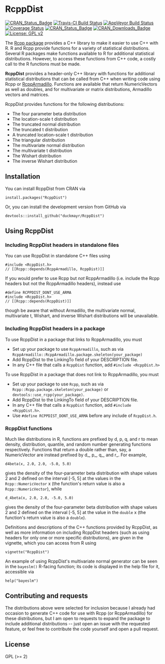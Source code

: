 # RcppDist

[![CRAN_Status_Badge](http://www.r-pkg.org/badges/version/RcppDist)](https://cran.r-project.org/package=RcppDist)
[![Travis-CI Build Status](https://travis-ci.org/duckmayr/RcppDist.svg?branch=master)](https://travis-ci.org/duckmayr/RcppDist)
[![AppVeyor Build Status](https://ci.appveyor.com/api/projects/status/github/duckmayr/RcppDist?branch=master&svg=true)](https://ci.appveyor.com/project/duckmayr/RcppDist)
[![Coverage Status](https://codecov.io/github/duckmayr/RcppDist/graph/badge.svg)](https://codecov.io/github/duckmayr/RcppDist)
[![CRAN_Status_Badge](http://www.r-pkg.org/badges/version/RcppDist)](https://cran.r-project.org/package=RcppDist)
[![CRAN_Downloads_Badge](https://cranlogs.r-pkg.org/badges/last-week/RcppDist)](https://cranlogs.r-pkg.org/badges/last-week/RcppDist)
[![License: GPL v2](https://img.shields.io/badge/License-GPL%20v2-blue.svg)](https://www.gnu.org/licenses/old-licenses/gpl-2.0.en.html)

The [Rcpp package](https://github.com/RcppCore/Rcpp) provides a C++ library to make it easier to use C++ with R. R and Rcpp provide functions for a variety of statistical distributions. Several R packages make functions available to R for additional statistical distributions. However, to access these functions from C++ code, a costly call to the R functions must be made.

**RcppDist** provides a header-only C++ library with functions for additional statistical distributions that can be called from C++ when writing code using Rcpp or [RcppArmadillo](https://github.com/RcppCore/RcppArmadillo). Functions are available that return NumericVectors as well as doubles, and for multivariate or matrix distributions, Armadillo vectors and matrices.

RcppDist provides functions for the following distributions:
 - The four parameter beta distribution
 - The location-scale t distribution
 - The truncated normal distribution
 - The truncated t distribution
 - A truncated location-scale t distribution
 - The triangular distribution
 - The multivariate normal distribution
 - The multivariate t distribution
 - The Wishart distribution
 - The inverse Wishart distribution
 
## Installation

You can install RcppDist from CRAN via

    install.packages("RcppDist")

Or, you can install the development version from GitHub via

    devtools::install_github("duckmayr/RcppDist")

## Using RcppDist

### Including RcppDist headers in standalone files

You can use RcppDist in standalone C++ files using

    #include <RcppDist.h>
    // [[Rcpp::depends(RcppArmadillo, RcppDist)]]

If you would prefer to use Rcpp but *not* RcppArmadillo (i.e. include the Rcpp headers but not the RcppArmadillo headers), instead use

    #define RCPPDIST_DONT_USE_ARMA
    #include <RcppDist.h>
    // [[Rcpp::depends(RcppDist)]]

though be aware that without Armadillo, the multivariate normal, multivariate t, Wishart, and inverse Wishart distributions will be unavailable.

### Including RcppDist headers in a package

To use RcppDist in a package that links to RcppArmadillo, you must

 - Set up your package to use `RcppArmadillo`, such as via `RcppArmadillo::RcppArmadillo.package.skeleton(your_package)`
 - Add RcppDist to the LinkingTo field of your DESCRIPTION file.
 - In any C++ file that calls a `RcppDist` function, add `#include <RcppDist.h>`

To use RcppDist in a package that does not link to RcppArmadillo, you must

 - Set up your package to use `Rcpp`, such as via `Rcpp::Rcpp.package.skeleton(your_package)` or `devtools::use_rcpp(your_package)`.
 - Add RcppDist to the LinkingTo field of your DESCRIPTION file.
 - In any C++ file that calls a `RcppDist` function, add `#include <RcppDist.h>`.
 - Use `#define RCPPDIST_DONT_USE_ARMA` before any include of `RcppDist.h`.

### RcppDist functions

Much like distributions in R, functions are prefixed by d, p, q, and r to mean density, distribution, quantile, and random number generating functions respectively. Functions that return a double rather than, say, a NumericVector are instead prefixed by d_, p_, q_, and r_. For example,

    d4beta(x, 2.0, 2.0, -5.0, 5.0)

gives the density of the four-parameter beta distribution with shape values 2 and 2 defined on the interval [-5, 5] at the values in the `Rcpp::NumericVector` x (the function's return value is also a `Rcpp::NumericVector`), while

    d_4beta(x, 2.0, 2.0, -5.0, 5.0)

gives the density of the four-parameter beta distribution with shape values 2 and 2 defined on the interval [-5, 5] at the value in the `double` x (the function's return value is also a `double`).

Definitions and descriptions of the C++ functions provided by RcppDist, as well as more information on including RcppDist headers (such as using headers for only one or more specific distributions), are given in the vignette, which you can access from R using

    vignette("RcppDist")

An example of using RcppDist's multivariate normal generator can be seen in the `bayeslm()` R-facing function; its code is displayed in the help file for it, accessible via

    help("bayeslm")

## Contributing and requests

The distributions above were selected for inclusion because I already had occasion to generate C++ code for use with Rcpp (or RcppArmadillo) for these distributions, but I am open to requests to expand the package to include additional distributions -- just open an issue with the requested feature, or feel free to contribute the code yourself and open a pull request.

## License

GPL (>= 2)

